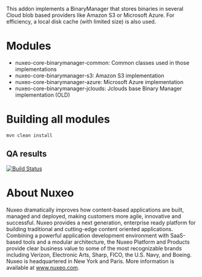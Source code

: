 This addon implements a BinaryManager that stores binaries in several Cloud blob based providers like Amazon S3 or Microsoft Azure.
For efficiency, a local disk cache (with limited size) is also used.

# Modules

- nuxeo-core-binarymanager-common: Common classes used in those implementations
- nuxeo-core-binarymanager-s3: Amazon S3 implementation
- nuxeo-core-binarymanager-azure: Microsoft Azure implementation
- nuxeo-core-binarymanager-jclouds: Jclouds base Binary Manager implementation (OLD)

# Building all modules

    mvn clean install


## QA results

[![Build Status](https://qa.nuxeo.org/jenkins/buildStatus/icon?job=addons_nuxeo-core-binarymanager-cloud-master)](https://qa.nuxeo.org/jenkins/job/master/job/addons_nuxeo-core-binarymanager-cloud-master/)

# About Nuxeo

Nuxeo dramatically improves how content-based applications are built, managed and deployed, making customers more agile, innovative and successful. Nuxeo provides a next generation, enterprise ready platform for building traditional and cutting-edge content oriented applications. Combining a powerful application development environment with SaaS-based tools and a modular architecture, the Nuxeo Platform and Products provide clear business value to some of the most recognizable brands including Verizon, Electronic Arts, Sharp, FICO, the U.S. Navy, and Boeing. Nuxeo is headquartered in New York and Paris. More information is available at www.nuxeo.com.
